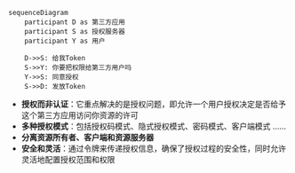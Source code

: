 
```mermaid
sequenceDiagram
    participant D as 第三方应用
    participant S as 授权服务器
	participant Y as 用户

	D->>S: 给我Token
	S->>Y: 你要把权限给第三方用户吗
	Y->>S: 同意授权
	S->>D: 发放Token
```

  
- **授权而非认证**：它重点解决的是授权问题，即允许一个用户授权决定是否给予这个第三方应用访问你资源的许可
- **多种授权模式**：包括授权码模式、隐式授权模式、密码模式、客户端模式 ……
- **分离资源所有者、客户端和资源服务器**
- **安全和灵活**：通过令牌来传递授权信息，确保了授权过程的安全性，同时允许灵活地配置授权范围和权限

